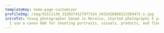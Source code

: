 ```yaml
---
templateKey: home-page-customizer
profileImg: /img/91511139_3320374327977324_3432426868123369472_o.jpg
introTxt: Young photographer based in Morocco, started photography 4 years ago,
  I use a canon 60d for shooting portraits, visuals, products, and fine arts.
---
```

